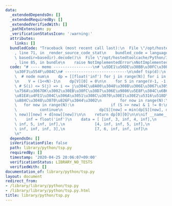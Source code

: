 ```yaml
---
data:
  _extendedDependsOn: []
  _extendedRequiredBy: []
  _extendedVerifiedWith: []
  _pathExtension: py
  _verificationStatusIcon: ':warning:'
  attributes:
    links: []
  bundledCode: "Traceback (most recent call last):\n  File \"/opt/hostedtoolcache/Python/3.8.5/x64/lib/python3.8/site-packages/onlinejudge_verify/documentation/build.py\"\
    , line 71, in _render_source_code_stat\n    bundled_code = language.bundle(stat.path,\
    \ basedir=basedir).decode()\n  File \"/opt/hostedtoolcache/Python/3.8.5/x64/lib/python3.8/site-packages/onlinejudge_verify/languages/python.py\"\
    , line 85, in bundle\n    raise NotImplementedError\nNotImplementedError\n"
  code: "# ---- memo -----------------\n# \u5DE1\u56DE\u30BB\u30FC\u30EB\u30B9\u30DE\
    \u30F3\u554F\u984C\n# ---------------------------\n\ndef tsp(d):\n    N = len(d)\
    \  # node num\n    dp = [[float('inf') for j in range(N)] for i in range(2**N)]\n\
    \n    V = (1<<N)-1\n    dp[V][0] = 0\n\n    for S in range(V-1, -1, -1):\n   \
    \ # S(i) <= S(j) => i <= j\u304C\u8A00\u3048\u308B\u306E\u3067\u3053\u306E\u9806\
    \u756A\u3067OK\u3002\u30EB\u30FC\u30D7\u306E\u9806\u5E8F\u304C\u6B63\u3057\u3044\
    \u81EA\u4FE1\u304C\u306A\u3051\u308C\u3070\u30E1\u30E2\u5316\u518D\u5E30\u3067\
    \u884C\u3048\u3070\u826F\u3044\u3002\n        for now in range(N):\n         \
    \   for new in range(N):\n                if (S >> new) & 1 != 0:\n          \
    \          continue\n                dp[S][now] = min(dp[S][now], dp[S + (1 <<\
    \ new)][new] + d[now][new])\n\n    return dp[0][0]\n\n\nif __name__ == '__main__':\n\
    \    inf = float('inf')\n    data = [ [inf, 3, inf, 4, inf],\n             [inf,\
    \ inf, 5, inf, inf],\n             [4, inf, inf, 5, inf],\n             [inf,\
    \ inf, inf, inf, 3],\n             [7, 6, inf, inf, inf]\n           ]\n    print(tsp(data))\n\
    \n"
  dependsOn: []
  isVerificationFile: false
  path: library/python/tsp.py
  requiredBy: []
  timestamp: '2020-04-25 20:06:07+09:00'
  verificationStatus: LIBRARY_NO_TESTS
  verifiedWith: []
documentation_of: library/python/tsp.py
layout: document
redirect_from:
- /library/library/python/tsp.py
- /library/library/python/tsp.py.html
title: library/python/tsp.py
---
```

